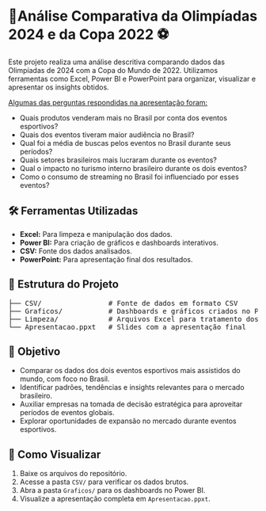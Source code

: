 <h1>🏅Análise Comparativa da Olimpíadas 2024 e da Copa 2022 ⚽</h1>
<p>
  Este projeto realiza uma análise descritiva comparando dados das Olimpíadas de 2024 com a Copa do Mundo de 2022.  
  Utilizamos ferramentas como Excel, Power BI e PowerPoint para organizar, visualizar e apresentar os insights obtidos.
</p>
<p style="text-decoration: underline;">
  Algumas das perguntas respondidas na apresentação foram:
</p>
<ul>
  <li>Quais produtos venderam mais no Brasil por conta dos eventos esportivos?</li>
  <li>Quais dos eventos tiveram maior audiência no Brasil?</li>
  <li>Qual foi a média de buscas pelos eventos no Brasil durante seus períodos?</li>
  <li>Quais setores brasileiros mais lucraram durante os eventos?</li>
  <li>Qual o impacto no turismo interno brasileiro durante os dois eventos?</li>
  <li>Como o consumo de streaming no Brasil foi influenciado por esses eventos?</li>
</ul>

<h2>🛠️ Ferramentas Utilizadas</h2>
<ul>
  <li><b>Excel:</b> Para limpeza e manipulação dos dados.</li>
  <li><b>Power BI:</b> Para criação de gráficos e dashboards interativos.</li>
  <li><b>CSV:</b> Fonte dos dados analisados.</li>
  <li><b>PowerPoint:</b> Para apresentação final dos resultados.</li>
</ul>

<h2>📁 Estrutura do Projeto</h2>
<pre>
├── CSV/                # Fonte de dados em formato CSV
├── Graficos/           # Dashboards e gráficos criados no Power BI
├── Limpeza/            # Arquivos Excel para tratamento dos dados
└── Apresentacao.ppxt   # Slides com a apresentação final
</pre>

<h2>🎯 Objetivo</h2>
<ul>
  <li>Comparar os dados dos dois eventos esportivos mais assistidos do mundo, com foco no Brasil.</li>
  <li>Identificar padrões, tendências e insights relevantes para o mercado brasileiro.</li>
  <li>Auxiliar empresas na tomada de decisão estratégica para aproveitar períodos de eventos globais.</li>
  <li>Explorar oportunidades de expansão no mercado durante eventos esportivos.</li>
</ul>

<h2>🚀 Como Visualizar</h2>
<ol>
  <li>Baixe os arquivos do repositório.</li>
  <li>Acesse a pasta <code>CSV/</code> para verificar os dados brutos.</li>
  <li>Abra a pasta <code>Graficos/</code> para os dashboards no Power BI.</li>
  <li>Visualize a apresentação completa em <code>Apresentacao.ppxt</code>.</li>
</ol>
